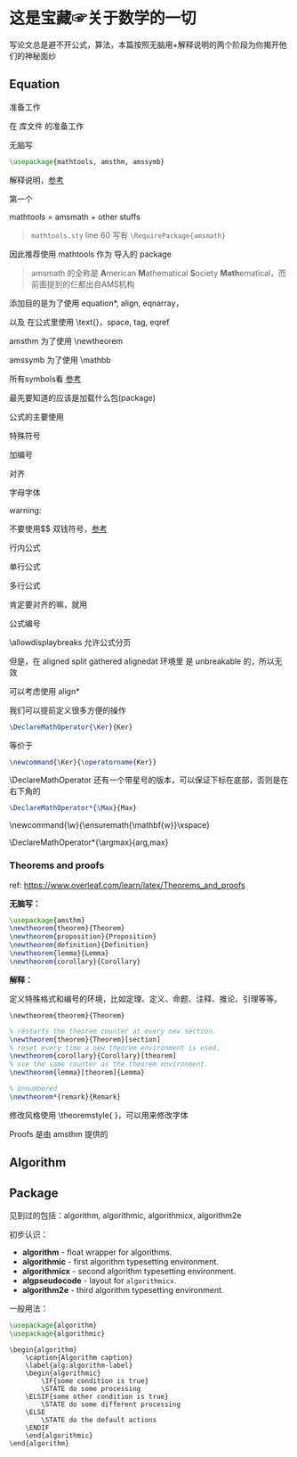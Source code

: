 # 这是宝藏☞关于数学的一切

写论文总是避不开公式，算法，本篇按照无脑用+解释说明的两个阶段为你揭开他们的神秘面纱



## Equation

准备工作

在 库文件 的准备工作

无脑写

```tex
\usepackage{mathtools, amsthm, amssymb}
```



解释说明，[参考](https://tex.stackexchange.com/questions/32100/what-does-each-ams-package-do)



第一个 



mathtools = amsmath + other stuffs

> `mathtools.sty` line 60 写有 `\RequirePackage{amsmath}`

因此推荐使用 mathtools 作为 导入的 package



> amsmath 的全称是 **A**merican **M**athematical **S**ociety **Math**ematical，而前面提到的仨都出自AMS机构

添加目的是为了使用 equation*, align, eqnarray， 

以及 在公式里使用 \text{}，space, tag, eqref



amsthm 为了使用 \newtheorem

amssymb 为了使用 \mathbb

所有symbols看 [参考](http://milde.users.sourceforge.net/LUCR/Math/mathpackages/amssymb-symbols.pdf)



最先要知道的应该是加载什么包(package)



公式的主要使用

特殊符号

加编号

对齐

字母字体





warning: 

不要使用$$ 双钱符号，[参考](https://tex.stackexchange.com/questions/503/why-is-preferable-to)









行内公式



单行公式



多行公式

肯定要对齐的嘛，就用





公式编号



\allowdisplaybreaks 允许公式分页

但是，在 aligned split gathered alignedat 环境里 是 unbreakable 的，所以无效

可以考虑使用 align*



我们可以提前定义很多方便的操作





```tex
\DeclareMathOperator{\Ker}{Ker}
```

等价于

```tex
\newcommand{\Ker}{\operatorname{Ker}}
```



\DeclareMathOperator 还有一个带星号的版本，可以保证下标在底部，否则是在右下角的

```tex
\DeclareMathOperator*{\Max}{Max}
```





\newcommand{\w}{\ensuremath{\mathbf{w}}\xspace}

\DeclareMathOperator*{\argmax}{arg\,max}





### Theorems and proofs

ref: https://www.overleaf.com/learn/latex/Theorems_and_proofs



**无脑写：**

```tex
\usepackage{amsthm}
\newtheorem{theorem}{Theorem}
\newtheorem{proposition}{Proposition}
\newtheorem{definition}{Definition}
\newtheorem{lemma}{Lemma}
\newtheorem{corollary}{Corollary}
```



**解释：**

定义特殊格式和编号的环境，比如定理、定义、命题、注释、推论、引理等等。

```
\newtheorem{theorem}{Theorem}
```

```tex
% restarts the theorem counter at every new section.
\newtheorem{theorem}{Theorem}[section] 
% reset every time a new theorem environment is used.
\newtheorem{corollary}{Corollary}[theorem] 
% use the same counter as the theorem environment.
\newtheorem{lemma}[theorem]{Lemma} 
```

```tex
% Unnumbered
\newtheorem*{remark}{Remark}
```

修改风格使用 \theoremstyle{ }，可以用来修改字体



Proofs 是由 amsthm 提供的





## Algorithm

## Package

见到过的包括：algorithm, algorithmic, algorithmicx, algorithm2e



初步认识：

- **algorithm** - float wrapper for algorithms.
- **algorithmic** - first algorithm typesetting environment.
- **algorithmicx** - second algorithm typesetting environment.
- **algpseudocode** - layout for `algorithmicx`.
- **algorithm2e** - third algorithm typesetting environment.

 

一般用法：

```latex
\usepackage{algorithm}
\usepackage{algorithmic}
```



```
\begin{algorithm}
    \caption{Algorithm caption}
    \label{alg:algorithm-label}
	\begin{algorithmic}
    	\IF{some condition is true}
        \STATE do some processing
    \ELSIF{some other condition is true}
        \STATE do some different processing
    \ELSE
        \STATE do the default actions
    \ENDIF
	\end{algorithmic}
\end{algorithm}
```

